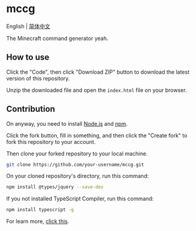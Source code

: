 # mccg

English | [简体中文](README-zh-hans-cn.md)

The Minecraft command generator yeah.

## How to use
Click the "Code", then click "Download ZIP" button to download the latest version of this repository.

Unzip the downloaded file and open the `index.html` file on your browser.

## Contribution
On anyway, you need to install [Node.js](https://nodejs.org) and [npm](https://www.npmjs.com).

Click the fork button, fill in something, and then click the "Create fork" to fork this repository to your account.

Then clone your forked repository to your local machine.
```bash
git clone https://github.com/your-username/mccg.git
```
On your cloned repository's directory, run this command:
```bash
npm install @types/jquery --save-dev
```
If you not installed TypeScript Compiler, run this command:
```bash
npm install typescript -g
```
For learn more, [click this](docs/EN.md).
